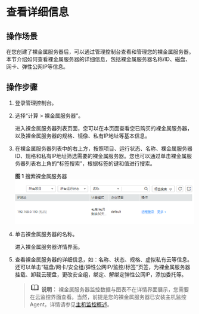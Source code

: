 # 查看详细信息<a name="bms_umn_0009"></a>

## 操作场景<a name="section137193591422"></a>

在您创建了裸金属服务器后，可以通过管理控制台查看和管理您的裸金属服务器。本节介绍如何查看裸金属服务器的详细信息，包括裸金属服务器名称/ID、磁盘、网卡、弹性公网IP等信息。

## 操作步骤<a name="section13321139414"></a>

1.  登录管理控制台。
2.  选择“计算 \> 裸金属服务器”。

    进入裸金属服务器列表页面，您可以在本页面查看您已购买的裸金属服务器，以及裸金属服务器的规格、镜像、私有IP地址等基本信息。

3.  在裸金属服务器列表中的右上方，按照项目、运行状态、名称、裸金属服务器ID、规格和私有IP地址筛选需要的裸金属服务器。您也可以通过单击裸金属服务器列表右上角的“标签搜索”，根据标签的键和值进行搜索。

    **图 1**  搜索裸金属服务器<a name="fig7386726386"></a>  
    ![](figures/搜索裸金属服务器.png "搜索裸金属服务器")

4.  单击裸金属服务器的名称。

    进入裸金属服务器详情界面。

5.  查看裸金属服务器的详细信息，如：名称、状态、规格、虚拟私有云等信息。还可以单击“磁盘/网卡/安全组/弹性公网IP/监控/标签”页签，为裸金属服务器挂载、卸载云硬盘，更改安全组，绑定、解绑定弹性公网IP，添加委托等。

    >![](public_sys-resources/icon-note.gif) **说明：** 
    >裸金属服务器监控数据与图表不在详情界面展示，您需要在云监控界面查看。当然，前提是您的裸金属服务器已安装主机监控Agent，详情请参见[主机监控概述](主机监控概述.md)。


